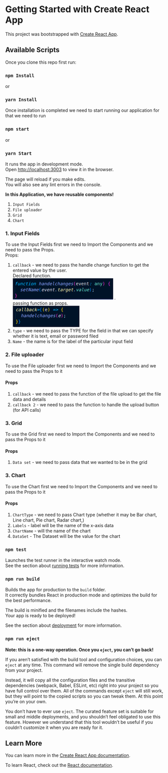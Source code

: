 # Getting Started with Create React App

This project was bootstrapped with [Create React App](https://github.com/facebook/create-react-app).

## Available Scripts

Once you clone this repo first run:

### `npm Install `

or

### `yarn Install`

Once installation is completed we need to start running our application for that we need to run

### `npm start`

or

### `yarn Start`

It runs the app in development mode.\
Open [http://localhost:3003](http://localhost:3003) to view it in the browser.

The page will reload if you make edits.\
You will also see any lint errors in the console.

**In this Application, we have reusable components!**

1. `Input Fields`
2. `File uploader`
3. `Grid`
4. `Chart`

### 1. Input Fields

To use the Input Fields first we need to Import the Components and we need to pass the Props.\
Props:

1. `callback` - we need to pass the handle change function to get the entered value by the user.\
   Declared function.\
    ![Alt text](image.png) .\
    passing function as props.\
    ![Alt text](image-2.png)
2. `type` - we need to pass the TYPE for the field in that we can specify whether it is text, email or password filed
3. `Name` - the name is for the label of the particular input field

### 2. File uploader

To use the File uploader first we need to Import the Components and we need to pass the Props to it

#### Props

1. `callback` - we need to pass the function of the file upload to get the file data and details
2. `callback 2` - we need to pass the function to handle the upload button (for API calls)

### 3. Grid

To use the Grid first we need to Import the Components and we need to pass the Props to it

#### Props

1. `Data set` - we need to pass data that we wanted to be in the grid

### 3. Chart

To use the Chart first we need to Import the Components and we need to pass the Props to it

#### Props

1. `ChartType` - we need to pass Chart type (whether it may be Bar chart, Line chart, Pie chart, Radar chart,)
2. `Labels` - label will be the name of the x-axis data
3. `ChartName` - will the name of the chart
4. `DataSet` - The Dataset will be the value for the chart

### `npm test `

Launches the test runner in the interactive watch mode.\
See the section about [running tests](https://facebook.github.io/create-react-app/docs/running-tests) for more information.

### `npm run build`

Builds the app for production to the `build` folder.\
It correctly bundles React in production mode and optimizes the build for the best performance.

The build is minified and the filenames include the hashes.\
Your app is ready to be deployed!

See the section about [deployment](https://facebook.github.io/create-react-app/docs/deployment) for more information.

### `npm run eject`

**Note: this is a one-way operation. Once you `eject`, you can’t go back!**

If you aren’t satisfied with the build tool and configuration choices, you can `eject` at any time. This command will remove the single build dependency from your project.

Instead, it will copy all the configuration files and the transitive dependencies (webpack, Babel, ESLint, etc) right into your project so you have full control over them. All of the commands except `eject` will still work, but they will point to the copied scripts so you can tweak them. At this point you’re on your own.

You don’t have to ever use `eject`. The curated feature set is suitable for small and middle deployments, and you shouldn’t feel obligated to use this feature. However we understand that this tool wouldn’t be useful if you couldn’t customize it when you are ready for it.

## Learn More

You can learn more in the [Create React App documentation](https://facebook.github.io/create-react-app/docs/getting-started).

To learn React, check out the [React documentation](https://reactjs.org/).
